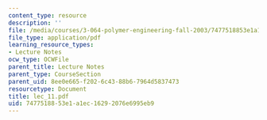 ```yaml
---
content_type: resource
description: ''
file: /media/courses/3-064-polymer-engineering-fall-2003/7477518853e1a1ec16292076e6995eb9_lec_11.pdf
file_type: application/pdf
learning_resource_types:
- Lecture Notes
ocw_type: OCWFile
parent_title: Lecture Notes
parent_type: CourseSection
parent_uid: 8ee0e665-f202-6c43-88b6-7964d5837473
resourcetype: Document
title: lec_11.pdf
uid: 74775188-53e1-a1ec-1629-2076e6995eb9
---
```


